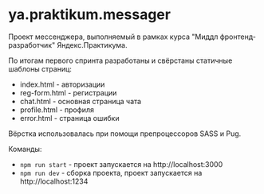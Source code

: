 # ya.praktikum.messager

Проект мессенджера, выполняемый в рамках курса "Миддл фронтенд-разработчик" Яндекс.Практикума.

По итогам первого спринта разработаны и свёрстаны статичные шаблоны страниц:

- index.html - авторизации
- reg-form.html - регистрации
- chat.html - основная страница чата
- profile.html - профиля
- error.html - страница ошибки

Вёрстка использовалась при помощи препроцессоров SASS и Pug.

Команды:
- `npm run start` - проект запускается на http://localhost:3000
- `npm run dev` - сборка проекта, проект запускается на http://localhost:1234